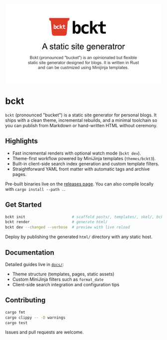 ![social preview card](assets/bckt-social-preview-card.png)

# bckt

`bckt` (pronounced "bucket") is a static site generator for personal blogs.
It ships with a clean theme, incremental rebuilds, and a minimal toolchain so
you can publish from Markdown or hand-written HTML without ceremony.

## Highlights

- Fast incremental renders with optional watch mode (`bckt dev`).
- Theme-first workflow powered by MiniJinja templates (`themes/bckt3`).
- Built-in client-side search index generation and custom template filters.
- Straightforward YAML front matter with automatic tags and archive pages.

Pre-built binaries live on the
[releases page](https://github.com/vrypan/microblog-ssg/releases). You can also
compile locally with `cargo install --path .`.

## Get Started

```bash
bckt init                     # scaffold posts/, templates/, skel/, bckt.yaml
bckt render                   # generate html/
bckt dev --changed --verbose  # preview with live reload
```

Deploy by publishing the generated `html/` directory with any static host.

## Documentation

Detailed guides live in [`docs/`](docs/README.md):

- Theme structure (templates, pages, static assets)
- Custom MiniJinja filters such as `format_date`
- Client-side search integration and configuration tips

## Contributing

```bash
cargo fmt
cargo clippy -- -D warnings
cargo test
```

Issues and pull requests are welcome.
